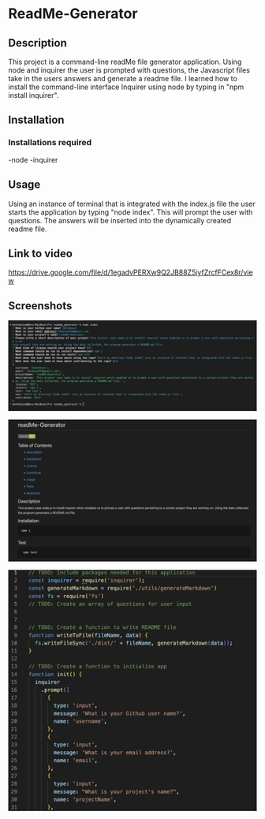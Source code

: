 # ReadMe-Generator

## Description

This project is a command-line readMe file generator application. Using node and inquirer the user is prompted with questions, the Javascript files take in the users answers and generate a readme file. I learned how to install the command-line interface Inquirer using node by typing in "npm install inquirer".

## Installation

### Installations required

-node
-inquirer

## Usage

Using an instance of terminal that is integrated with the index.js file the user starts the application by typing "node index". This will prompt the user with questions. The answers will be inserted into the dynamically created readme file.

## Link to video

https://drive.google.com/file/d/1egadvPERXw9Q2JB88Z5iyfZrcfFCex8r/view

## Screenshots
    
  ![screenshot 1](assets/images/readMe-generator-screenshot1.png)

  ![screenshot 2](assets/images/readMe-generator-screenshot2.png)

  ![screenshot 3](assets/images/readMe-generator-screenshot3.png)
    
